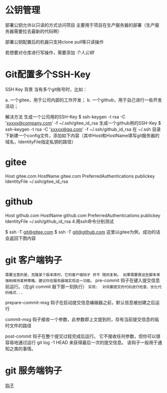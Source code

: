 # 公钥管理
部署公钥允许以只读的方式访问项目 主要用于项目在生产服务器的部署（生产服务器需要拉去最新的代码啊）

部署公钥配置后的机器只支持clone pull等只读操作


若想要对仓库进行写操作，需要添加 *个人公钥*



# Git配置多个SSH-Key
SSH Key
背景
当有多个git账号时，比如：

a. 一个gitee，用于公司内部的工作开发；
b. 一个github，用于自己进行一些开发活动；

解决方法
生成一个公司用的SSH-Key
$ ssh-keygen -t rsa -C 'xxxxx@company.com' -f ~/.ssh/gitee_id_rsa
生成一个github用的SSH-Key
$ ssh-keygen -t rsa -C 'xxxxx@qq.com' -f ~/.ssh/github_id_rsa
在 ~/.ssh 目录下新建一个config文件，添加如下内容（其中Host和HostName填写git服务器的域名，IdentityFile指定私钥的路径）
# gitee
Host gitee.com
HostName gitee.com
PreferredAuthentications publickey
IdentityFile ~/.ssh/gitee_id_rsa
# github
Host github.com
HostName github.com
PreferredAuthentications publickey
IdentityFile ~/.ssh/github_id_rsa
4.用ssh命令分别测试

$ ssh -T git@gitee.com
$ ssh -T git@github.com
这里以gitee为例，成功的话会返回下图内容



# git 客户端钩子
`需要注意的是，克隆某个版本库时，它的客户端钩子 并不 随同复制。 如果需要靠这些脚本来强制维持某种策略，建议你在服务器端实现这一功能。`
pre-commit 钩子在键入提交信息前运行。（在git commit 敲下那一刻执行）
`实现:  对将要提交的代码进行检查、优化代码格式...`

prepare-commit-msg 钩子在启动提交信息编辑器之前，默认信息被创建之后运行

commit-msg 钩子接收一个参数，此参数即上文提到的，存有当前提交信息的临时文件的路径

post-commit 钩子在整个提交过程完成后运行。 它不接收任何参数，但你可以很容易地通过运行 git log -1 HEAD 来获得最后一次的提交信息。 该钩子一般用于通知之类的事情。

# git 服务端钩子

[钩子](https://git-scm.com/book/zh/v2/%E8%87%AA%E5%AE%9A%E4%B9%89-Git-Git-%E9%92%A9%E5%AD%90)
